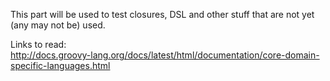 This part will be used to test closures,
DSL and other stuff that are not yet (any may not be) used.







Links to read: 
<br>
http://docs.groovy-lang.org/docs/latest/html/documentation/core-domain-specific-languages.html